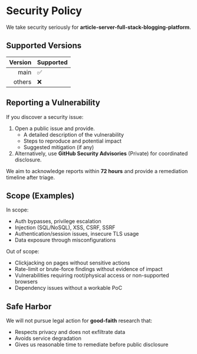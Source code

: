 # Security Policy

We take security seriously for **article-server-full-stack-blogging-platform**.

## Supported Versions

| Version | Supported |
| ------: | :-------- |
|    main | ✅        |
|  others | ❌        |

## Reporting a Vulnerability

If you discover a security issue:

1. Open a public issue and provide.
   - A detailed description of the vulnerability
   - Steps to reproduce and potential impact
   - Suggested mitigation (if any)
2. Alternatively, use **GitHub Security Advisories** (Private) for coordinated disclosure.

We aim to acknowledge reports within **72 hours** and provide a remediation timeline after triage.

## Scope (Examples)

In scope:

- Auth bypasses, privilege escalation
- Injection (SQL/NoSQL), XSS, CSRF, SSRF
- Authentication/session issues, insecure TLS usage
- Data exposure through misconfigurations

Out of scope:

- Clickjacking on pages without sensitive actions
- Rate-limit or brute-force findings without evidence of impact
- Vulnerabilities requiring root/physical access or non-supported browsers
- Dependency issues without a workable PoC

## Safe Harbor

We will not pursue legal action for **good-faith** research that:

- Respects privacy and does not exfiltrate data
- Avoids service degradation
- Gives us reasonable time to remediate before public disclosure
